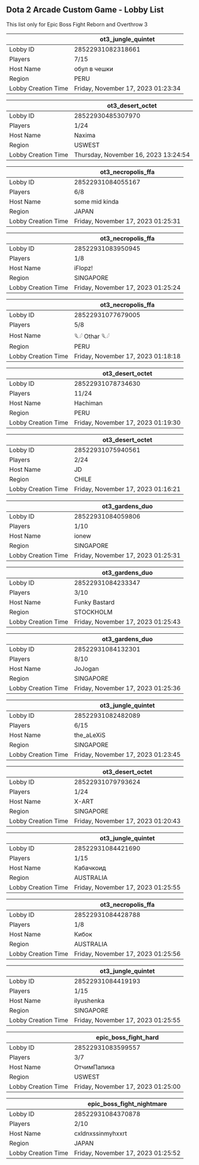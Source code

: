 ## Dota 2 Arcade Custom Game - Lobby List

This list only for Epic Boss Fight Reborn and Overthrow 3

|  | ot3_jungle_quintet |
| ------ | ------ |
| Lobby ID | 28522931082318661 |
| Players | 7/15 |
| Host Name | обул в чешки |
| Region | PERU |
| Lobby Creation Time | Friday, November 17, 2023 01:23:34 |


|  | ot3_desert_octet |
| ------ | ------ |
| Lobby ID | 28522930485307970 |
| Players | 1/24 |
| Host Name | Naxima |
| Region | USWEST |
| Lobby Creation Time | Thursday, November 16, 2023 13:24:54 |


|  | ot3_necropolis_ffa |
| ------ | ------ |
| Lobby ID | 28522931084055167 |
| Players | 6/8 |
| Host Name | some mid kinda |
| Region | JAPAN |
| Lobby Creation Time | Friday, November 17, 2023 01:25:31 |


|  | ot3_necropolis_ffa |
| ------ | ------ |
| Lobby ID | 28522931083950945 |
| Players | 1/8 |
| Host Name | iFlopz! |
| Region | SINGAPORE |
| Lobby Creation Time | Friday, November 17, 2023 01:25:24 |


|  | ot3_necropolis_ffa |
| ------ | ------ |
| Lobby ID | 28522931077679005 |
| Players | 5/8 |
| Host Name | 𓆰𓆪 Othar 𓆰𓆪 |
| Region | PERU |
| Lobby Creation Time | Friday, November 17, 2023 01:18:18 |


|  | ot3_desert_octet |
| ------ | ------ |
| Lobby ID | 28522931078734630 |
| Players | 11/24 |
| Host Name | Hachiman |
| Region | PERU |
| Lobby Creation Time | Friday, November 17, 2023 01:19:30 |


|  | ot3_desert_octet |
| ------ | ------ |
| Lobby ID | 28522931075940561 |
| Players | 2/24 |
| Host Name | JD |
| Region | CHILE |
| Lobby Creation Time | Friday, November 17, 2023 01:16:21 |


|  | ot3_gardens_duo |
| ------ | ------ |
| Lobby ID | 28522931084059806 |
| Players | 1/10 |
| Host Name | ionew |
| Region | SINGAPORE |
| Lobby Creation Time | Friday, November 17, 2023 01:25:31 |


|  | ot3_gardens_duo |
| ------ | ------ |
| Lobby ID | 28522931084233347 |
| Players | 3/10 |
| Host Name | Funky Bastard |
| Region | STOCKHOLM |
| Lobby Creation Time | Friday, November 17, 2023 01:25:43 |


|  | ot3_gardens_duo |
| ------ | ------ |
| Lobby ID | 28522931084132301 |
| Players | 8/10 |
| Host Name | JoJogan |
| Region | SINGAPORE |
| Lobby Creation Time | Friday, November 17, 2023 01:25:36 |


|  | ot3_jungle_quintet |
| ------ | ------ |
| Lobby ID | 28522931082482089 |
| Players | 6/15 |
| Host Name | the_aLeXiS |
| Region | SINGAPORE |
| Lobby Creation Time | Friday, November 17, 2023 01:23:45 |


|  | ot3_desert_octet |
| ------ | ------ |
| Lobby ID | 28522931079793624 |
| Players | 1/24 |
| Host Name | X-ART |
| Region | SINGAPORE |
| Lobby Creation Time | Friday, November 17, 2023 01:20:43 |


|  | ot3_jungle_quintet |
| ------ | ------ |
| Lobby ID | 28522931084421690 |
| Players | 1/15 |
| Host Name | Кабачкоид |
| Region | AUSTRALIA |
| Lobby Creation Time | Friday, November 17, 2023 01:25:55 |


|  | ot3_necropolis_ffa |
| ------ | ------ |
| Lobby ID | 28522931084428788 |
| Players | 1/8 |
| Host Name | Кибок |
| Region | AUSTRALIA |
| Lobby Creation Time | Friday, November 17, 2023 01:25:56 |


|  | ot3_jungle_quintet |
| ------ | ------ |
| Lobby ID | 28522931084419193 |
| Players | 1/15 |
| Host Name | ilyushenka |
| Region | SINGAPORE |
| Lobby Creation Time | Friday, November 17, 2023 01:25:55 |


|  | epic_boss_fight_hard |
| ------ | ------ |
| Lobby ID | 28522931083599557 |
| Players | 3/7 |
| Host Name | ОтчимПапика |
| Region | USWEST |
| Lobby Creation Time | Friday, November 17, 2023 01:25:00 |


|  | epic_boss_fight_nightmare |
| ------ | ------ |
| Lobby ID | 28522931084370878 |
| Players | 2/10 |
| Host Name | cxldnxssinmyhxxrt |
| Region | JAPAN |
| Lobby Creation Time | Friday, November 17, 2023 01:25:52 |


